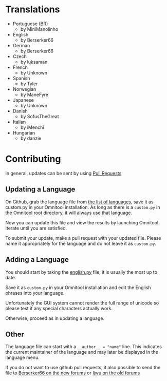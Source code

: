 Translations
============

* Portuguese (BR)
    * by MiniManolinho
* English
    * by Berserker66
* German
    * by Berserker66
* Czech
    * by luksaman
* French
    * by Unknown
* Spanish
    * by Tyler
* Norwegian
    * by ManeFyre
* Japanese
    * by Unknown
* Danish
    * by SofusTheGreat
* Italian
    * by iMenchi
* Hungarian
    * by danzie
    
Contributing
============

In general, updates can be sent by using [Pull Requests](https://help.github.com/articles/using-pull-requests/)

Updating a Language
-------------------
On Github, grab the language file from [the list of languages](https://github.com/Berserker66/omnitool/tree/master/Language), 
save it as custom.py in your Omnitool installation.
As long as there is a `custom.py` in the Omnitool root directory, it will always use that language.

Now you can update this file and view the results by launching Omnitool. Iterate until you are satisfied.

To submit your update, make a pull request with your updated file. Please name it appropriately for the language and do not leave it as `custom.py`.

Adding a Language
-----------------
You should start by taking the [english.py](https://github.com/Berserker66/omnitool/blob/master/Language/english.py) file, it is usually the most up to date.

Save it as `custom.py` in your Omnitool installation and edit the English phrases into your language.

Unfortunately the GUI system cannot render the full range of unicode so please test if any special characters actually work.

Otherwise, proceed as in updating a language.

Other
-----
The language file can start with a  `__author__ = "name"` line. This indicates the current maintainer of the language and may later be displayed in the language menu.

If you do not want to use github pull requests, it also possible to send the file to [Berserker66 on the new forums](http://forums.terraria.org/index.php?members/berserker66.21440/) or [Ijwu on the old forums](http://www.terrariaonline.com/members/ijwu.14468/)
